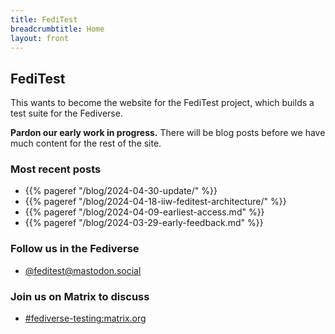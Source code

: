```yaml
---
title: FediTest
breadcrumbtitle: Home
layout: front
---
```


## FediTest

This wants to become the website for the FediTest project, which builds a test suite for
the Fediverse.

**Pardon our early work in progress.** There will be blog posts before we have much content
for the rest of the site.

### Most recent posts

* {{% pageref "/blog/2024-04-30-update/" %}}
* {{% pageref "/blog/2024-04-18-iiw-feditest-architecture/" %}}
* {{% pageref "/blog/2024-04-09-earliest-access.md" %}}
* {{% pageref "/blog/2024-03-29-early-feedback.md" %}}

### Follow us in the Fediverse

* <a rel="me" href="https://mastodon.social/@feditest">@feditest@mastodon.social</a>
 <link rel="me" href="https://mastodon.social/@feditest">

### Join us on Matrix to discuss

* [#fediverse-testing:matrix.org](https://matrix.to/#/%23fediverse-testing:matrix.org)
